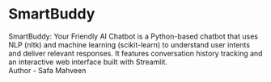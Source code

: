 # SmartBuddy
SmartBuddy: Your Friendly AI Chatbot is a Python-based chatbot that uses NLP (nltk) and machine learning (scikit-learn) to understand user intents and deliver relevant responses. It features conversation history tracking and an interactive web interface built with Streamlit.
<br>
Author - Safa Mahveen
